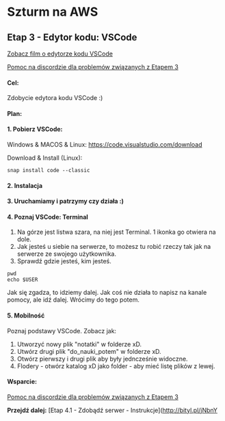 # Szturm na AWS 

## Etap 3 - Edytor kodu: VSCode

[Zobacz film o edytorze kodu VSCode](http://bityl.pl/RwrVO)


[Pomoc na discordzie dla problemów związanych z Etapem 3](https://discord.gg/4aXe72bg4h)

#### Cel:
Zdobycie edytora kodu VSCode :)

#### Plan:

#### 1. Pobierz VSCode:

Windows & MACOS & Linux:
https://code.visualstudio.com/download
	   
Download & Install (Linux):
```
snap install code --classic
```
#### 2. Instalacja

#### 3. Uruchamiamy i patrzymy czy działa :)

#### 4. Poznaj VSCode: Terminal

1. Na górze jest listwa szara, na niej jest Terminal. 1 ikonka go otwiera na dole.
2. Jak jesteś u siebie na serwerze, to możesz tu robić rzeczy tak jak na serwerze ze swojego użytkownika.
3. Sprawdź gdzie jesteś, kim jesteś.
```
pwd
echo $USER
```
Jak się zgadza, to idziemy dalej. Jak coś nie działa to napisz na kanale pomocy, ale idź dalej. Wrócimy do tego potem.

#### 5. Mobilność
Poznaj podstawy VSCode. Zobacz jak:
1. Utworzyć nowy plik "notatki" w folderze xD.
2. Utwórz drugi plik "do_nauki_potem" w folderze xD.
3. Otwórz pierwszy i drugi plik aby były jedncześnie widoczne.
4. Flodery - otwórz katalog xD jako folder - aby mieć listę plików z lewej.


#### Wsparcie:
[Pomoc na discordzie dla problemów związanych z Etapem 3](https://discord.gg/4aXe72bg4h)




**Przejdź dalej:** [Etap 4.1 - Zdobądź serwer - Instrukcje](http://bityl.pl/jNbnY
